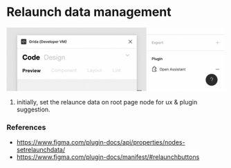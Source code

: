 # Relaunch data management

![](./relaunch-data-example.png)

1. initially, set the relaunce data on root page node for ux & plugin suggestion.

### References

- https://www.figma.com/plugin-docs/api/properties/nodes-setrelaunchdata/
- https://www.figma.com/plugin-docs/manifest/#relaunchbuttons
